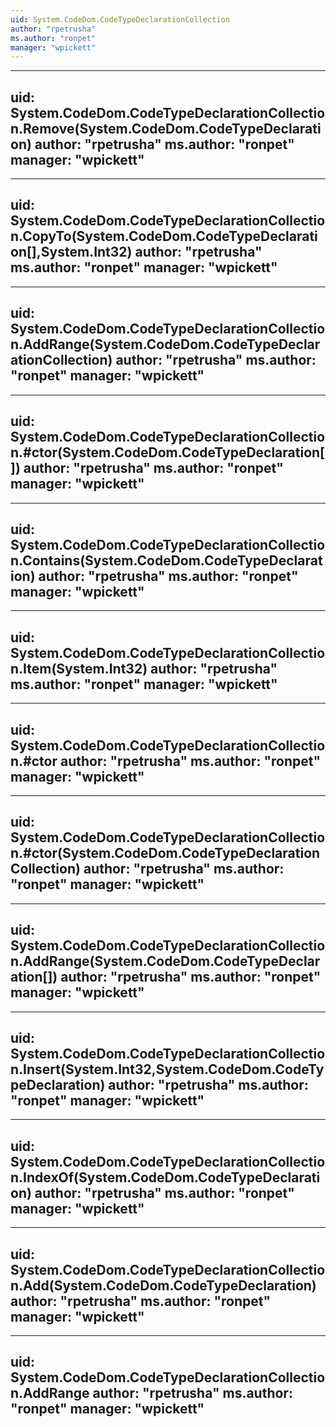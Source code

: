 ```yaml
---
uid: System.CodeDom.CodeTypeDeclarationCollection
author: "rpetrusha"
ms.author: "ronpet"
manager: "wpickett"
---
```


---
uid: System.CodeDom.CodeTypeDeclarationCollection.Remove(System.CodeDom.CodeTypeDeclaration)
author: "rpetrusha"
ms.author: "ronpet"
manager: "wpickett"
---

---
uid: System.CodeDom.CodeTypeDeclarationCollection.CopyTo(System.CodeDom.CodeTypeDeclaration[],System.Int32)
author: "rpetrusha"
ms.author: "ronpet"
manager: "wpickett"
---

---
uid: System.CodeDom.CodeTypeDeclarationCollection.AddRange(System.CodeDom.CodeTypeDeclarationCollection)
author: "rpetrusha"
ms.author: "ronpet"
manager: "wpickett"
---

---
uid: System.CodeDom.CodeTypeDeclarationCollection.#ctor(System.CodeDom.CodeTypeDeclaration[])
author: "rpetrusha"
ms.author: "ronpet"
manager: "wpickett"
---

---
uid: System.CodeDom.CodeTypeDeclarationCollection.Contains(System.CodeDom.CodeTypeDeclaration)
author: "rpetrusha"
ms.author: "ronpet"
manager: "wpickett"
---

---
uid: System.CodeDom.CodeTypeDeclarationCollection.Item(System.Int32)
author: "rpetrusha"
ms.author: "ronpet"
manager: "wpickett"
---

---
uid: System.CodeDom.CodeTypeDeclarationCollection.#ctor
author: "rpetrusha"
ms.author: "ronpet"
manager: "wpickett"
---

---
uid: System.CodeDom.CodeTypeDeclarationCollection.#ctor(System.CodeDom.CodeTypeDeclarationCollection)
author: "rpetrusha"
ms.author: "ronpet"
manager: "wpickett"
---

---
uid: System.CodeDom.CodeTypeDeclarationCollection.AddRange(System.CodeDom.CodeTypeDeclaration[])
author: "rpetrusha"
ms.author: "ronpet"
manager: "wpickett"
---

---
uid: System.CodeDom.CodeTypeDeclarationCollection.Insert(System.Int32,System.CodeDom.CodeTypeDeclaration)
author: "rpetrusha"
ms.author: "ronpet"
manager: "wpickett"
---

---
uid: System.CodeDom.CodeTypeDeclarationCollection.IndexOf(System.CodeDom.CodeTypeDeclaration)
author: "rpetrusha"
ms.author: "ronpet"
manager: "wpickett"
---

---
uid: System.CodeDom.CodeTypeDeclarationCollection.Add(System.CodeDom.CodeTypeDeclaration)
author: "rpetrusha"
ms.author: "ronpet"
manager: "wpickett"
---

---
uid: System.CodeDom.CodeTypeDeclarationCollection.AddRange
author: "rpetrusha"
ms.author: "ronpet"
manager: "wpickett"
---
